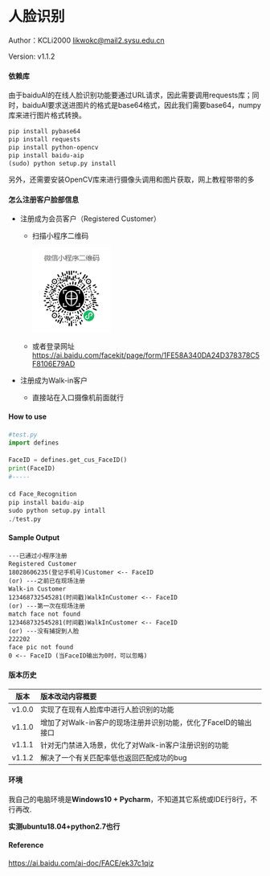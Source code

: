 # 人脸识别 

Author：KCLi2000 likwokc@mail2.sysu.edu.cn

Version: v1.1.2

#### 依赖库

由于baiduAI的在线人脸识别功能要通过URL请求，因此需要调用requests库；同时，baiduAI要求送进图片的格式是base64格式，因此我们需要base64，numpy库来进行图片格式转换。

```
pip install pybase64
pip install requests
pip install python-opencv
pip install baidu-aip
(sudo) python setup.py install
```

另外，还需要安装OpenCV库来进行摄像头调用和图片获取，网上教程带带的多

#### 怎么注册客户脸部信息

- 注册成为会员客户（Registered Customer）

  - 扫描小程序二维码

    ![小程序二维码](https://github.com/lotharelvin/unmanned_retail_project/blob/master/Face_Recognition/QR_Code.png)

  - 或者登录网址 https://ai.baidu.com/facekit/page/form/1FE58A340DA24D378378C5F8106E79AD

- 注册成为Walk-in客户

  - 直接站在入口摄像机前面就行

#### How to use

```python
#test.py
import defines

FaceID = defines.get_cus_FaceID()
print(FaceID)
#-----

cd Face_Recognition
pip install baidu-aip
sudo python setup.py intall
./test.py

```

#### Sample Output

```
---已通过小程序注册
Registered Customer
18028606235(登记手机号)Customer <-- FaceID
(or) ---之前已在现场注册
Walk-in Customer
123468732545281(时间戳)WalkInCustomer <-- FaceID
(or) ---第一次在现场注册
match face not found
123468732545281(时间戳)WalkInCustomer <-- FaceID
(or) ---没有捕捉到人脸
222202 
face pic not found
0 <-- FaceID (当FaceID输出为0时，可以忽略)
```

#### 版本历史

| 版本   | 版本改动内容概要                                             |
| ------ | :----------------------------------------------------------- |
| v1.0.0 | 实现了在现有人脸库中进行人脸识别的功能                       |
| v1.1.0 | 增加了对Walk-in客户的现场注册并识别功能，优化了FaceID的输出接口 |
| v1.1.1 | 针对无门禁进入场景，优化了对Walk-in客户注册识别的功能        |
| v1.1.2 | 解决了一个有关匹配率低也返回匹配成功的bug                    |

#### 环境

我自己的电脑环境是**Windows10 + Pycharm**，不知道其它系统或IDE行8行，不行再改.

**实测ubuntu18.04+python2.7也行**

#### Reference
https://ai.baidu.com/ai-doc/FACE/ek37c1qiz